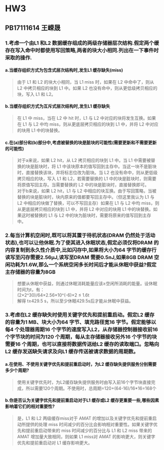 # HW3
## PB17111614 王嵘晟
### 1.考虑一个由L1 和L2 数据缓存组成的两级存储器层次结构.假定两个缓存在写入命中时都使用写回策略,两者的块大小相同.列出在一下事件时采取的操作.
#### a.当缓存组织方式为包含式层次结构时,发生L1 缓存缺失(miss)
>由于 L1 和 L2 的块大小相同，当 L1 miss 时，如果在 L2 中命中了，则从 L2 中拷贝相应的块到 L1 中。如果 L2 也没有命中，则从更低级拷贝相应的块，写入 L1 和 L2。
#### b.当缓存组织方式为互斥式层次结构时,发生L1 缓存缺失
>在 L1 中 miss，当在 L2 中 hit 时，L1 与 L2 中对应的块将发生互换。如果在 L1 与 L2 中均 miss，则从更底层拷贝相应的块到 L1 中，并将 L2 中对应的块用 L1 中的块替换。
#### c.在(a)部分和(b)部分中,考虑被替换的块是脏块的可能性(需要更新和不需要更新的可能性)
>对于a来说，如果 L2 hit，从 L2 拷贝相应的块到 L1 中。当 L1 中需要被替换的块是脏块时，将 L1 中该块原本的值写回到主存中。当这一块不是脏块时，直接替换该块，并将标志位改为脏块。当 L2 也没有命中，则从更低级拷贝相应的块，写入 L1 和 L2，若需要替换的 L1 中的块是脏块时，则需要将原值写回主存。当需要替换的 L2 中的块是脏块时，直接替换即可。  
对于b来说，如果 L2 hit，L1 与 L2 中相应的块互换。由于写回策略，当被替换的块是脏块时，块内原来的值都要写回主存中。（但这里我认为 L1 与 L2 中相应的块做了替换，可以不写回主存）如果在 L1 与 L2 中均 miss，则从更底层拷贝相应的块到 L1 中，并将 L2 中对应的块用 L1 中的块替换。如果这时被替换的 L1 与 L2 中的块为脏块时，需要将原来的值写回到主存中。
### 2.每当计算机空闲时,既可以将其置于待机状态(DRAM 仍然处于活动状态),也可以让他休眠.为了使其进入休眠状态,假定必须仅将DRAM 的内容复制到永久性介质中,比如闪存中,如果将大小为64 字节的缓存行读写至闪存需要2.56μJ,读写至DRAM 需要0.5nJ,如果8GB DRAM 空闲功耗为1.6W,那么一个系统空闲多长时间后才能从休眠中获益?假定主存储器的容量为8GB
>想要从休眠中获益，则通过休眠消耗能量应该&ge;空闲所消耗的能量。设休眠时间为t，有：  
(2&times;2^30)/64&times;2.56&times;10^(-6)&times;2 &le; 1.6t  
解得 t&ge;429.5 s，所以至少休眠429.5s后才能从休眠中获益。
### 3.考虑在L2 缓存缺失时使用关键字优先和提前重启动。假定L2 缓存的容量为1 MB、块大小为64 字节、填充路径宽16 字节。假定能够以每4 个处理器周期16 个字节的速度写入L2，从存储器控制器接收前16 个字节块的时间为120 个周期，每从主存储器接收另外16 个字节的块需要16 个周期，也可以直接将数据传送给L2 缓存的读取端口。忽略向L2 缓存发送缺失请求及向L1 缓存传送被请求数据的周期数。
#### a.在使用、不使用关键字优先和提前重启动时，为L2 缓存缺失提供服务分别需要多少个周期?
>使用关键字优先时，为L2缓存缺失提供服务时由写入前16个字节块直接完成，所以需要120个周期。不使用时，总周期=120+(64-16)/16*16=168个
#### b.你是否认为关键字优先和提前重启动对于L1 缓存或L2 缓存更重要一些,哪些因素影响着它们的相对重要性?
>是，L1 和 L2 两级缓存miss对于 AMAT 的增加以及关键字优先和提前重启动所提供的处理 miss 时间减少的百分比会影响相对重要性。如果关键字优先和提前重启动带来的 miss 时间减少的百分比与 L1 和 L2 miss 带来的 AMAT 增加量大致相同，则如果 L1 miss对 AMAT 的影响更大，则关键字优先和提前重启动对 L1 缓存影响更大。